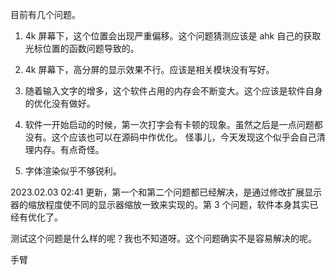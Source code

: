 目前有几个问题。

1. 4k 屏幕下，这个位置会出现严重偏移。这个问题猜测应该是 ahk 自己的获取光标位置的函数问题导致的。

2. 4k 屏幕下，高分屏的显示效果不行。应该是相关模块没有写好。

3. 随着输入文字的增多，这个软件占用的内存会不断变大。这个应该是软件自身的优化没有做好。

4. 软件一开始启动的时候，第一次打字会有卡顿的现象。虽然之后是一点问题都没有。这个应该也可以在源码中作优化。
怪事儿，今天发现这个似乎会自己清理内存。有点奇怪。

5. 字体渲染似乎不够锐利。

2023.02.03 02:41 更新，第一个和第二个问题都已经解决，是通过修改扩展显示器的缩放程度使不同的显示器缩放一致来实现的。第 3 个问题，软件本身其实已经有优化了。

测试这个问题是什么样的呢？我也不知道呀。这个问题确实不是容易解决的呢。

手臂